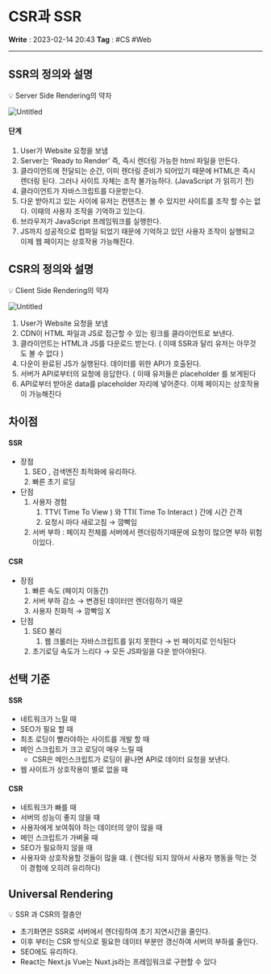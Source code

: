 # CSR과 SSR
**Write** : 2023-02-14 20:43
**Tag** : #CS #Web
***
## SSR의 정의와 설명
💡 Server Side Rendering의 약자

![Untitled](https://s3.us-west-2.amazonaws.com/secure.notion-static.com/1ea126c1-8d82-4fa1-8592-e12885d6c424/Untitled.png?X-Amz-Algorithm=AWS4-HMAC-SHA256&X-Amz-Content-Sha256=UNSIGNED-PAYLOAD&X-Amz-Credential=AKIAT73L2G45EIPT3X45%2F20230214%2Fus-west-2%2Fs3%2Faws4_request&X-Amz-Date=20230214T114409Z&X-Amz-Expires=86400&X-Amz-Signature=fd46c701db984f99d5e33399477569b4329459c0ed1a8208517ae6d2a5d4441a&X-Amz-SignedHeaders=host&response-content-disposition=filename%3D%22Untitled.png%22&x-id=GetObject)

#### 단계
1.  User가 Website 요청을 보냄
2.  Server는 ‘Ready to Render’ 즉, 즉시 렌더링 가능한 html 파일을 만든다.
3.  클라이언트에 전달되는 순간, 이미 렌더링 준비가 되어있기 때문에 HTML은 즉시 렌더링 된다. 그러나 사이트 자체는 조작 불가능하다. (JavaScript 가 읽히기 전)
4.  클라이언트가 자바스크립트를 다운받는다.
5.  다운 받아지고 있는 사이에 유저는 컨텐츠는 볼 수 있지만 사이트를 조작 할 수는 없다. 이때의 사용자 조작을 기억하고 있는다.
6.  브라우저가 JavaScript 프레임워크를 실행한다.
7.  JS까지 성공적으로 컴파일 되었기 때문에 기억하고 있던 사용자 조작이 실행되고 이제 웹 페이지는 상호작용 가능해진다.

## CSR의 정의와 설명

💡 Client Side Rendering의 약자


![Untitled](https://s3.us-west-2.amazonaws.com/secure.notion-static.com/6aa80ea0-8577-47aa-8f58-64bb05c79c03/Untitled.png?X-Amz-Algorithm=AWS4-HMAC-SHA256&X-Amz-Content-Sha256=UNSIGNED-PAYLOAD&X-Amz-Credential=AKIAT73L2G45EIPT3X45%2F20230214%2Fus-west-2%2Fs3%2Faws4_request&X-Amz-Date=20230214T114530Z&X-Amz-Expires=86400&X-Amz-Signature=fc272ef4643e90c3d6c0560e695918c3204043fdf8dce2199670ba9eb605b60e&X-Amz-SignedHeaders=host&response-content-disposition=filename%3D%22Untitled.png%22&x-id=GetObject)

1.  User가 Website 요청을 보냄
2.  CDN이 HTML 파일과 JS로 접근할 수 있는 링크를 클라이언트로 보낸다.
3.  클라이언트는 HTML과 JS를 다운로드 받는다. ( 이때 SSR과 달리 유저는 아무것도 볼 수 없다 )
4.  다운이 완료된 JS가 실행된다. 데이터를 위한 API가 호출된다.
5.  서버가 API로부터의 요청에 응답한다. ( 이때 유저들은 placeholder 를 보게된다
6.  API로부터 받아온 data를 placeholder 자리에 넣어준다. 이제 페이지는 상호작용이 가능해진다

## 차이점

#### SSR

-   장점
    1.  SEO , 검색엔진 최적화에 유리하다.
    2.  빠른 초기 로딩
-   단점
    1.  사용자 경험
        1.  TTV( Time To View ) 와 TTI( Time To Interact ) 간에 시간 간격
        2.  요청시 마다 새로고침 → 깜빡임
    2.  서버 부하 : 페이지 전체를 서버에서 렌더링하기때문에 요청이 많으면 부하 위험이있다.

#### CSR

-   장점
    1.  빠른 속도 (페이지 이동간)
    2.  서버 부하 감소 → 변경된 데이터만 렌더링하기 때문
    3.  사용자 친화적 → 깜빡임 X
-   단점
    1.  SEO 불리
        1.  웹 크롤러는 자바스크립트를 읽지 못한다 → 빈 페이지로 인식된다
    2.  초기로딩 속도가 느리다 → 모든 JS파일을 다운 받아야된다.

## 선택 기준

#### SSR
-   네트워크가 느릴 때
-   SEO가 필요 할 때
-   최초 로딩이 빨라야하는 사이트를 개발 할 때
-   메인 스크립트가 크고 로딩이 매우 느릴 때
	- CSR은 메인스크립트가 로딩이 끝나면 API로 데이터 요청을 보낸다.
-   웹 사이트가 상호작용이 별로 없을 때

#### CSR
-   네트워크가 빠를 때
-   서버의 성능이 좋지 않을 때
-   사용자에게 보여줘야 하는 데이터의 양이 많을 때
-   메인 스크립트가 가벼울 때
-   SEO가 필요하지 않을 때
-   사용자와 상호작용할 것들이 많을 떄. ( 렌더링 되지 않아서 사용자 행동을 막는 것이 경험에 오히려 유리하다)

## Universal Rendering
<aside> 💡 SSR 과 CSR의 절충안

</aside>

-   초기화면은 SSR로 서버에서 렌더링하여 초기 지연시간을 줄인다.
-   이후 부터는 CSR 방식으로 필요한 데이터 부분만 갱신하여 서버의 부하를 줄인다.
-   SEO에도 유리하다.
-   React는 Next.js Vue는 Nuxt.js라는 프레임워크로 구현할 수 있다